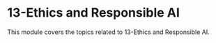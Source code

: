 # 13-Ethics and Responsible AI

This module covers the topics related to 13-Ethics and Responsible AI.